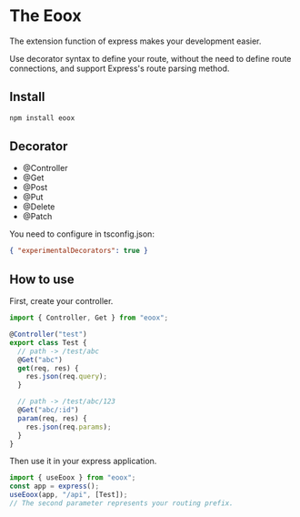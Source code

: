 # The Eoox

The extension function of express makes your development easier.

Use decorator syntax to define your route, without the need to define route connections, and support Express's route parsing method.

## Install

```sh
npm install eoox
```

## Decorator

- @Controller
- @Get
- @Post
- @Put
- @Delete
- @Patch

You need to configure in tsconfig.json:

```json
{ "experimentalDecorators": true }
```

## How to use

First, create your controller.

```ts
import { Controller, Get } from "eoox";

@Controller("test")
export class Test {
  // path -> /test/abc
  @Get("abc")
  get(req, res) {
    res.json(req.query);
  }

  // path -> /test/abc/123
  @Get("abc/:id")
  param(req, res) {
    res.json(req.params);
  }
}
```

Then use it in your express application.

```ts
import { useEoox } from "eoox";
const app = express();
useEoox(app, "/api", [Test]);
// The second parameter represents your routing prefix.
```
